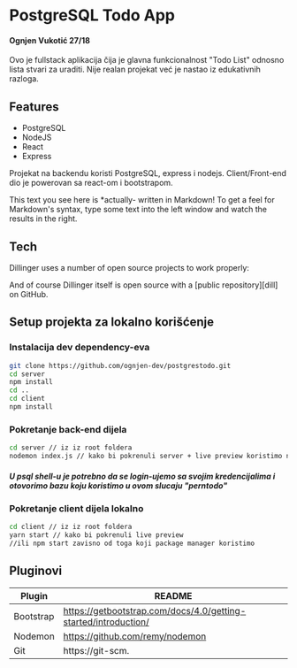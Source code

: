 # PostgreSQL Todo App
#### Ognjen Vukotić 27/18

Ovo je fullstack aplikacija čija je glavna funkcionalnost "Todo List" odnosno lista stvari za uraditi.
Nije realan projekat već je nastao iz edukativnih razloga.

## Features

- PostgreSQL
- NodeJS
- React
- Express

Projekat na backendu koristi PostgreSQL, express i nodejs. Client/Front-end dio je powerovan sa react-om i bootstrapom.

This text you see here is *actually- written in Markdown! To get a feel
for Markdown's syntax, type some text into the left window and
watch the results in the right.

## Tech

Dillinger uses a number of open source projects to work properly:


And of course Dillinger itself is open source with a [public repository][dill]
 on GitHub.

## Setup projekta za lokalno korišćenje
### Instalacija dev dependency-eva
```sh
git clone https://github.com/ognjen-dev/postgrestodo.git
cd server
npm install
cd ..
cd client
npm install
```

### Pokretanje back-end dijela
```sh
cd server // iz iz root foldera
nodemon index.js // kako bi pokrenuli server + live preview koristimo nodemon
```
##### U psql shell-u je potrebno da se login-ujemo sa svojim kredencijalima i otovorimo bazu koju koristimo u ovom slucaju "perntodo"
### Pokretanje client dijela lokalno 
```sh
cd client // iz iz root foldera
yarn start // kako bi pokrenuli live preview
//ili npm start zavisno od toga koji package manager koristimo
```

## Pluginovi

| Plugin | README |
| ------ | ------ |
| Bootstrap |https://getbootstrap.com/docs/4.0/getting-started/introduction/ |
| Nodemon | https://github.com/remy/nodemon |
| Git | https://git-scm.
